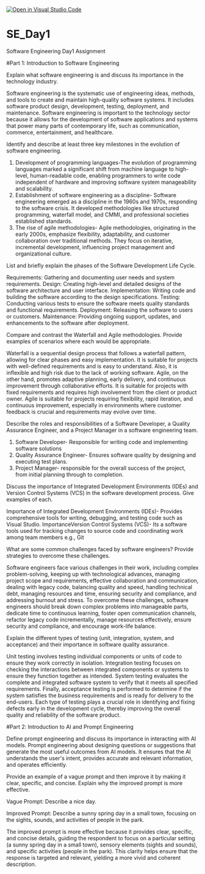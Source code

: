 [![Open in Visual Studio Code](https://classroom.github.com/assets/open-in-vscode-2e0aaae1b6195c2367325f4f02e2d04e9abb55f0b24a779b69b11b9e10269abc.svg)](https://classroom.github.com/online_ide?assignment_repo_id=15559789&assignment_repo_type=AssignmentRepo)
# SE_Day1
Software Engineering Day1 Assignment

#Part 1: Introduction to Software Engineering

Explain what software engineering is and discuss its importance in the technology industry.

Software engineering is the systematic use of engineering ideas, methods, and tools to create and maintain high-quality software systems. It includes software product design, development, testing, deployment, and maintenance. Software engineering is important to the technology sector because it allows for the development of software applications and systems that power many parts of contemporary life, such as communication, commerce, entertainment, and healthcare.


Identify and describe at least three key milestones in the evolution of software engineering.

1. Development of programming languages-The evolution of programming languages marked a significant shift from machine language to high-level, human-readable code, enabling programmers to write code independent of hardware and improving software system manageability and scalability.
2. Establishment of software engineering as a discipline- Software engineering emerged as a discipline in the 1960s and 1970s, responding to the software crisis. It developed methodologies like structured programming, waterfall model, and CMMI, and professional societies established standards.
3. The rise of agile methodologies- Agile methodologies, originating in the early 2000s, emphasize flexibility, adaptability, and customer collaboration over traditional methods. They focus on iterative, incremental development, influencing project management and organizational culture.

List and briefly explain the phases of the Software Development Life Cycle.

Requirements: Gathering and documenting user needs and system requirements.
Design: Creating high-level and detailed designs of the software architecture and user interface.
Implementation: Writing code and building the software according to the design specifications.
Testing: Conducting various tests to ensure the software meets quality standards and functional requirements.
Deployment: Releasing the software to users or customers.
Maintenance: Providing ongoing support, updates, and enhancements to the software after deployment.


Compare and contrast the Waterfall and Agile methodologies. Provide examples of scenarios where each would be appropriate.

Waterfall is a sequential design process that follows a waterfall pattern, allowing for clear phases and easy implementation. It is suitable for projects with well-defined requirements and is easy to understand. Also, it is inflexible and high risk due to the lack of working software. Agile, on the other hand, promotes adaptive planning, early delivery, and continuous improvement through collaborative efforts. It is suitable for projects with fixed requirements and requires high involvement from the client or product owner. Agile is suitable for projects requiring flexibility, rapid iteration, and continuous improvement, especially in environments where customer feedback is crucial and requirements may evolve over time.

Describe the roles and responsibilities of a Software Developer, a Quality Assurance Engineer, and a Project Manager in a software engineering team.

1. Software Developer- Responsible for writing code and implementing software solutions
2. Quality Assurance Engineer-  Ensures software quality by designing and executing test plans.
3. Project Manager-  responsible for the overall success of the project, from initial planning through to completion. 

Discuss the importance of Integrated Development Environments (IDEs) and Version Control Systems (VCS) in the software development process. Give examples of each.

Importance of Integrated Development Environments (IDEs)- Provides comprehensive tools for writing, debugging, and testing code such as Visual Studio.
ImportanceVersion Control Systems (VCS)- Its a software tools used for tracking changes to source code and coordinating work among team members e.g., Git

What are some common challenges faced by software engineers? Provide strategies to overcome these challenges.

Software engineers face various challenges in their work, including complex problem-solving, keeping up with technological advances, managing project scope and requirements, effective collaboration and communication, dealing with legacy code, balancing quality and speed, handling technical debt, managing resources and time, ensuring security and compliance, and addressing burnout and stress. To overcome these challenges, software engineers should break down complex problems into manageable parts, dedicate time to continuous learning, foster open communication channels, refactor legacy code incrementally, manage resources effectively, ensure security and compliance, and encourage work-life balance.

Explain the different types of testing (unit, integration, system, and acceptance) and their importance in software quality assurance.

Unit testing involves testing individual components or units of code to ensure they work correctly in isolation. Integration testing focuses on checking the interactions between integrated components or systems to ensure they function together as intended. System testing evaluates the complete and integrated software system to verify that it meets all specified requirements. Finally, acceptance testing is performed to determine if the system satisfies the business requirements and is ready for delivery to the end-users. Each type of testing plays a crucial role in identifying and fixing defects early in the development cycle, thereby improving the overall quality and reliability of the software product.

#Part 2: Introduction to AI and Prompt Engineering


Define prompt engineering and discuss its importance in interacting with AI models.
Prompt engineering about designing questions or suggestions that generate the most useful outcomes from AI models. It ensures that the AI understands the user's intent, provides accurate and relevant information, and operates efficiently.


Provide an example of a vague prompt and then improve it by making it clear, specific, and concise. Explain why the improved prompt is more effective.

Vague Prompt:
Describe a nice day.

Improved Prompt:
Describe a sunny spring day in a small town, focusing on the sights, sounds, and activities of people in the park.

The improved prompt is more effective because it provides clear, specific, and concise details, guiding the respondent to focus on a particular setting (a sunny spring day in a small town), sensory elements (sights and sounds), and specific activities (people in the park). This clarity helps ensure that the response is targeted and relevant, yielding a more vivid and coherent description.
